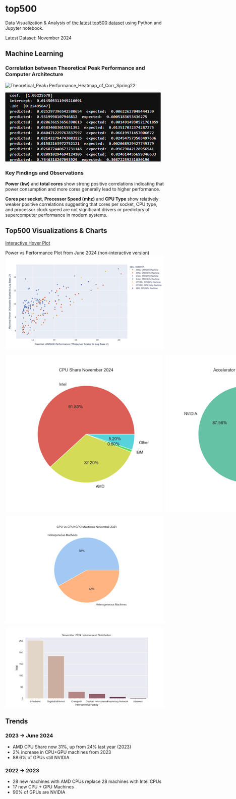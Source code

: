 # top500 
Data Visualization & Analysis of [the latest top500 dataset](https://www.top500.org/lists/top500/) using Python and Jupyter notebook. 

Latest Dataset: November 2024

## Machine Learning  
### Correlation between Theoretical Peak Performance and Computer Architecture 
![Theoretical_Peak+Performance_Heatmap_of_Corr_Spring22](https://github.com/user-attachments/assets/2b4568a9-4f0a-402c-8f1b-27dd1a042533)

![ML Predictions](Visualizations/2022/ML_Model_Predictions_Spring2022.png)

### Key Findings and Observations

**Power (kw)** and **total cores** show strong positive correlations indicating that power consumption and more cores generally lead 
to higher performance.

**Cores per socket**, **Processor Speed (mhz)**  and **CPU Type** show relatively weaker positive correlations suggesting that cores 
per socket, CPU type, and processor clock speed are not significant drivers or predictors of supercomputer performance in modern systems.

## Top500 Visualizations & Charts 

[Interactive Hover
Plot](http://htmlpreview.github.io/?https://github.com/tommygorham/top500/blob/main/InteractiveMachineInfoNovember2024.html)


Power vs Performance Plot from June 2024 (non-interactive version) 
<img src="https://github.com/tommygorham/top500/blob/main/Visualizations/2024/June2024powervsperformance.png" 
     alt="Power Vs Performance" width="765" />

<div style="display: flex; gap: 10px;">
  <img 
       src="https://github.com/tommygorham/top500/blob/main/Visualizations/2024/November2024CPUShare.png" 
       alt="CPU Share" width="500" />
  <img 
       src="https://github.com/tommygorham/top500/blob/main/Visualizations/2024/November2024GPUShare.png" 
       alt="GPU Share" width="500" />
</div>

<img src="https://github.com/tommygorham/top500/blob/main/Visualizations/2024/November2024heterogeneity.png" 
     alt="Heterogeneity" width="750" />

<img src="https://github.com/tommygorham/top500/blob/main/Visualizations/2024/November2024interconnects.png" 
     alt="Interconnects" width="750" />

## Trends 
### 2023 -> June 2024 
* AMD CPU Share now 31%, up from 24% last year (2023) 
* 2% increase in CPU+GPU machines from 2023  
* 88.6% of GPUs still NVIDIA 

### 2022 -> 2023 
* 28 new machines with AMD CPUs replace 28 machines with Intel CPUs
* 17 new CPU + GPU Machines
* 90% of GPUs are NVIDIA
